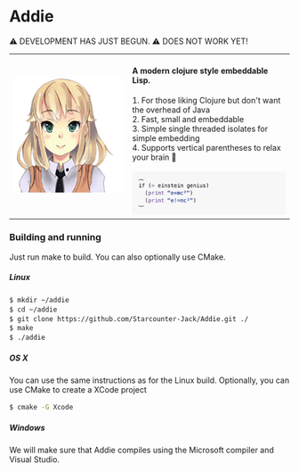 # Addie

⚠ DEVELOPMENT HAS JUST BEGUN. ⚠ DOES NOT WORK YET!<br>

<table border=0>
<tr>
<td>
<img src="https://github.com/Starcounter-Jack/Addie/blob/master/docs/addie2.gif">
</td>
<td valign="top"><h4>A modern clojure style embeddable Lisp.</h4>
1. For those liking Clojure but don't want the overhead of Java<br>
2. Fast, small and embeddable<br>
3. Simple single threaded isolates for simple embedding<br>
4. Supports vertical parentheses to relax your brain 🍺<br>
<br>
<img src="https://github.com/Starcounter-Jack/Addie/blob/master/docs/example2.png" width="382px"><br>
</td>
</tr>
<table>




### Building and running

Just run make to build. You can also optionally use CMake.

##### Linux

```bash
$ mkdir ~/addie
$ cd ~/addie
$ git clone https://github.com/Starcounter-Jack/Addie.git ./
$ make
$ ./addie
```

##### OS X

You can use the same instructions as for the Linux build. Optionally, you can use CMake to create a XCode project

```bash
$ cmake -G Xcode
```

##### Windows

We will make sure that Addie compiles using the Microsoft compiler and Visual Studio.
